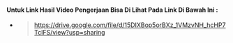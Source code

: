 #### Untuk Link Hasil Video Pengerjaan Bisa Di Lihat Pada Link Di Bawah Ini :
* > https://drive.google.com/file/d/15DIXBop5orBXz_1VMzvNH_hcHP7TclFS/view?usp=sharing